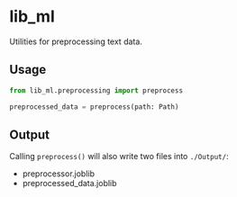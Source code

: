 # lib_ml

Utilities for preprocessing text data.

## Usage

```py
from lib_ml.preprocessing import preprocess

preprocessed_data = preprocess(path: Path)
```

## Output

Calling `preprocess()` will also write two files into `./Output/`:
- preprocessor.joblib
- preprocessed_data.joblib

